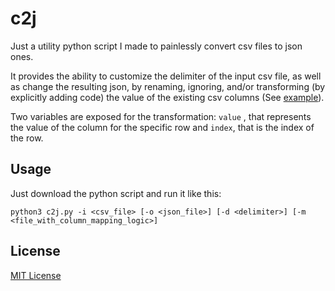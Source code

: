 # c2j
Just a utility python script I made to painlessly convert csv files to json ones. 

It provides the ability to customize the delimiter of the input csv file, as well as change the resulting json,  by renaming, ignoring, and/or transforming (by explicitly adding code) the value of the existing csv columns (See [example](/example)).

Two variables are exposed for the transformation: ```value``` , that represents the value of the column for the specific row and ```index```, that is the index of the row.

## Usage

Just download the python script and run it like this:

```
python3 c2j.py -i <csv_file> [-o <json_file>] [-d <delimiter>] [-m <file_with_column_mapping_logic>]
```

## License
[MIT License](LICENSE)
